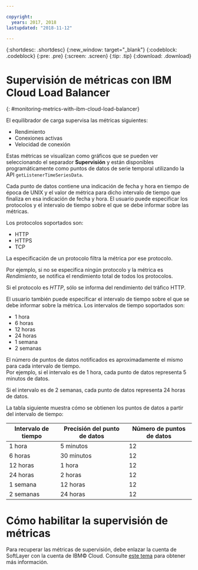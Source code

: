 ```yaml
---

copyright:
  years: 2017, 2018
lastupdated: "2018-11-12"

---
```


{:shortdesc: .shortdesc}
{:new_window: target="_blank"}
{:codeblock: .codeblock}
{:pre: .pre}
{:screen: .screen}
{:tip: .tip}
{:download: .download}

# Supervisión de métricas con IBM Cloud Load Balancer
{: #monitoring-metrics-with-ibm-cloud-load-balancer}

El equilibrador de carga supervisa las métricas siguientes: 

* Rendimiento
* Conexiones activas
* Velocidad de conexión

Estas métricas se visualizan como gráficos que se pueden ver seleccionando el separador **Supervisión** y están disponibles programáticamente como puntos de datos de serie temporal utilizando la API `getListenerTimeSeriesData`.

Cada punto de datos contiene una indicación de fecha y hora en tiempo de época de UNIX y el valor de métrica para dicho intervalo de tiempo que finaliza en esa indicación de fecha y hora. El usuario puede especificar los protocolos y el intervalo de tiempo sobre el que se debe informar sobre las métricas. 

Los protocolos soportados son:

* HTTP
* HTTPS
* TCP

La especificación de un protocolo filtra la métrica por ese protocolo.

Por ejemplo, si no se especifica ningún protocolo y la métrica es *Rendimiento*, se notifica el rendimiento total de todos los protocolos.

Si el protocolo es *HTTP*, sólo se informa del rendimiento del tráfico HTTP.

El usuario también puede especificar el intervalo de tiempo sobre el que se debe informar sobre la métrica. Los intervalos de tiempo soportados son: 

* 1 hora
* 6 horas
* 12 horas
* 24 horas
* 1 semana
* 2 semanas

El número de puntos de datos notificados es aproximadamente el mismo para cada intervalo de tiempo.  
Por ejemplo, si el intervalo es de 1 hora, cada punto de datos representa 5 minutos de datos.

Si el intervalo es de 2 semanas, cada punto de datos representa 24 horas de datos.

La tabla siguiente muestra cómo se obtienen los puntos de datos a partir del intervalo de tiempo:

| Intervalo de tiempo | Precisión del punto de datos | Número de puntos de datos |                                                                                              
| ------------------------------------------ | --------------------------------------------------- | -------------------|
| 1 hora    | 5 minutos | 12   |
| 6 horas   | 30 minutos | 12  |
| 12 horas  | 1 hora | 12 |
| 24 horas  | 2 horas | 12 |
| 1 semana    | 12 horas | 12 |
| 2 semanas  | 24 horas | 12 |

# Cómo habilitar la supervisión de métricas

Para recuperar las métricas de supervisión, debe enlazar la cuenta de SoftLayer con la cuenta de IBM© Cloud. Consulte [este tema](/docs/account?topic=account-unifyingaccounts#link_accounts) para obtener más información.
